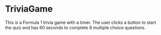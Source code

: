 # TriviaGame
This is a Formula 1 trivia game with a timer.  The user clicks a button to start the quiz and has 60 seconds to complete 8 multiple choice questions.  
